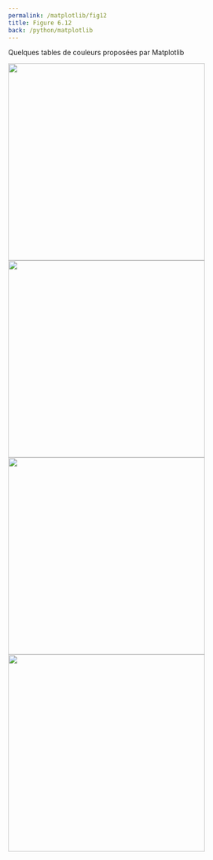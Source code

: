 ```yaml
---
permalink: /matplotlib/fig12
title: Figure 6.12
back: /python/matplotlib
---
```


Quelques tables de couleurs proposées par Matplotlib

<img src="/python/_static/matplotlib/fig12_0.png" width="400px"/>
<img src="/python/_static/matplotlib/fig12_1.png" width="400px"/>
<img src="/python/_static/matplotlib/fig12_2.png" width="400px"/>
<img src="/python/_static/matplotlib/fig12_3.png" width="400px"/>

<script src="https://emgithub.com/embed.js?target=https%3A%2F%2Fgithub.com%2Fxoolive%2Fpython%2Fblob%2Fmaster%2F02-ecosysteme%2F06-matplotlib%2Ffig12.py&style=github-gist&showLineNumbers=on"></script>
